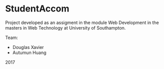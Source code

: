 # StudentAccom

Project developed as an assigment in the module Web Development in the masters in Web Technology at University of Southampton.

Team:
* Douglas Xavier
* Autumun Huang

2017
